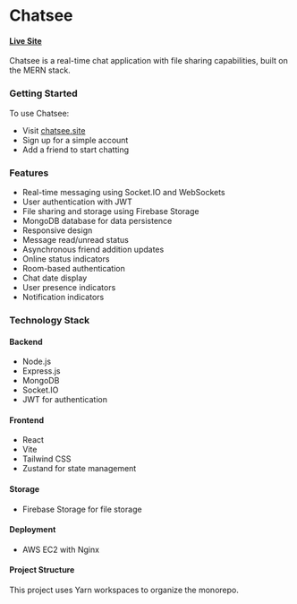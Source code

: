 # Chatsee

#### [Live Site](https://chatsee.site)

Chatsee is a real-time chat application with file sharing capabilities, built on the MERN stack.

### Getting Started

To use Chatsee:

- Visit [chatsee.site](https://chatsee.site)
- Sign up for a simple account
- Add a friend to start chatting

### Features

- Real-time messaging using Socket.IO and WebSockets
- User authentication with JWT
- File sharing and storage using Firebase Storage
- MongoDB database for data persistence
- Responsive design
- Message read/unread status
- Asynchronous friend addition updates
- Online status indicators
- Room-based authentication
- Chat date display
- User presence indicators
- Notification indicators

### Technology Stack

#### Backend

- Node.js
- Express.js
- MongoDB
- Socket.IO
- JWT for authentication

#### Frontend

- React
- Vite
- Tailwind CSS
- Zustand for state management

#### Storage

- Firebase Storage for file storage

#### Deployment

- AWS EC2 with Nginx

#### Project Structure

This project uses Yarn workspaces to organize the monorepo.
